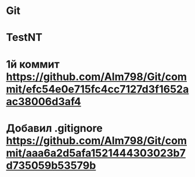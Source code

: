 # Git
# TestNT
# 1й коммит  https://github.com/Alm798/Git/commit/efc54e0e715fc4cc7127d3f1652aac38006d3af4
# Добавил .gitignore  https://github.com/Alm798/Git/commit/aaa6a2d5afa1521444303023b7d735059b53579b
